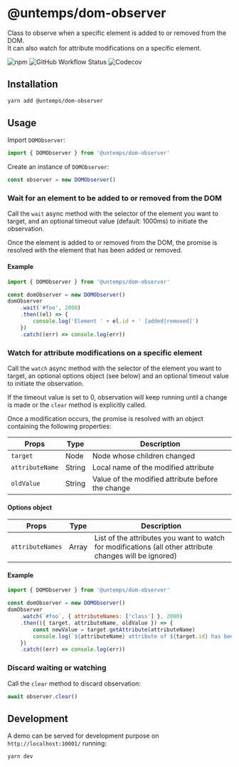 # @untemps/dom-observer

Class to observe when a specific element is added to or removed from the DOM.  
It can also watch for attribute modifications on a specific element.

![npm](https://img.shields.io/npm/v/@untemps/dom-observer?style=for-the-badge)
![GitHub Workflow Status](https://img.shields.io/github/workflow/status/untemps/dom-observer/deploy?style=for-the-badge)
![Codecov](https://img.shields.io/codecov/c/github/untemps/dom-observer?style=for-the-badge)

## Installation

```bash
yarn add @untemps/dom-observer
```

## Usage

Import `DOMObserver`:

```javascript
import { DOMObserver } from '@untemps/dom-observer'
```

Create an instance of `DOMObserver`:

```javascript
const observer = new DOMObserver()
```

### Wait for an element to be added to or removed from the DOM

Call the `wait` async method with the selector of the element you want to target, and an optional timeout value (default: 1000ms) to initiate the observation.

Once the element is added to or removed from the DOM, the promise is resolved with the element that has been added or removed.

#### Example

```javascript
import { DOMObserver } from '@untemps/dom-observer'

const domObserver = new DOMObserver()
domObserver
	.wait('#foo', 2000)
	.then((el) => {
		console.log('Element ' + el.id + ' [added|removed]')
	})
	.catch((err) => console.log(err))
```

### Watch for attribute modifications on a specific element

Call the `watch` async method with the selector of the element you want to target, an optional options object (see below) and an optional timeout value to initiate the observation.

If the timeout value is set to 0, observation will keep running until a change is made or the `clear` method is explicitly called.

Once a modification occurs, the promise is resolved with an object containing the following properties:

| Props           | Type   | Description                                       |
| --------------- | ------ | ------------------------------------------------- |
| `target`        | Node   | Node whose children changed                       |
| `attributeName` | String | Local name of the modified attribute              |
| `oldValue`      | String | Value of the modified attribute before the change |

#### Options object

| Props            | Type  | Description                                                                                                    |
| ---------------- | ----- | -------------------------------------------------------------------------------------------------------------- |
| `attributeNames` | Array | List of the attributes you want to watch for modifications (all other attribute changes will be ignored)       |

#### Example

```javascript
import { DOMObserver } from '@untemps/dom-observer'

const domObserver = new DOMObserver()
domObserver
	.watch(`#foo`, { attributeNames: ['class'] }, 2000)
	.then(({ target, attributeName, oldValue }) => {
		const newValue = target.getAttribute(attributeName)
		console.log(`${attributeName} attribute of ${target.id} has been changed from ${oldValue} to ${newValue}`)
	})
	.catch((err) => console.log(err))
```

### Discard waiting or watching

Call the `clear` method to discard observation:

```javascript
await observer.clear()
```

## Development

A demo can be served for development purpose on `http://localhost:10001/` running:

```
yarn dev
```
